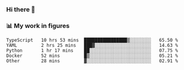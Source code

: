 ### Hi there 👋

### 📊 My work in figures

<!--START_SECTION:waka-->

```text
TypeScript   10 hrs 53 mins  ████████████████▒░░░░░░░░   65.50 %
YAML         2 hrs 25 mins   ███▓░░░░░░░░░░░░░░░░░░░░░   14.63 %
Python       1 hr 17 mins    ██░░░░░░░░░░░░░░░░░░░░░░░   07.75 %
Docker       52 mins         █▒░░░░░░░░░░░░░░░░░░░░░░░   05.21 %
Other        28 mins         ▓░░░░░░░░░░░░░░░░░░░░░░░░   02.91 %
```

<!--END_SECTION:waka-->
